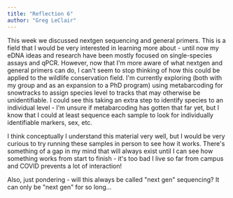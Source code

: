 ```yaml
---
title: "Reflection 6"
author: "Greg LeClair"
---
```

This week we discussed nextgen sequencing and general primers. This is a field that I would be very interested in learning more about - until now my eDNA ideas and research have been mostly focused on single-species assays and qPCR. However, now that I'm more aware of what nextgen and general primers can do, I can't seem to stop thinking of how this could be applied to the wildlife conservation field. I'm currently exploring (both with my group and as an expansion to a PhD program) using metabarcoding for snowtracks to assign species level to tracks that may otherwise be unidentifiable. I could see this taking an extra step to identify species to an individual level - I'm unsure if metabarcoding has gotten that far yet, but I know that I could at least sequence each sample to look for individually identifiable markers, sex, etc. 

I think conceptually I understand this material very well, but I would be very curious to try running these samples in person to see how it works. There's something of a gap in my mind that will always exist until I can see how something works from start to finish - it's too bad I live so far from campus and COVID prevents a lot of interaction!

Also, just pondering - will this always be called "next gen" sequencing? It can only be "next gen" for so long...